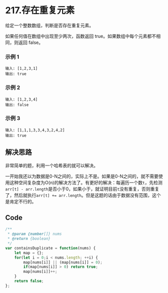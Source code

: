 # 217.存在重复元素
给定一个整数数组，判断是否存在重复元素。

如果任何值在数组中出现至少两次，函数返回 true。如果数组中每个元素都不相同，则返回 false。

### 示例 1
```
输入: [1,2,3,1]
输出: true
```

### 示例 2
```
输入: [1,2,3,4]
输出: false
```

### 示例 3
```
输入: [1,1,1,3,3,4,3,2,4,2]
输出: true
```

## 解决思路
非常简单的题，利用一个哈希表的就可以解决。

一开始我还以为数据是0-N之间的，实际上不是。如果是0-N之间的，就不需要使用这种空间复杂度为O(n)的解决方法了。有更好的解决：每遍历一个数`t`，先检测`arr[t] - arr.length`是否小于0，如果小于，就证明目前`t`没有重复，否则重复了，然后就执行`arr[t] += arr.length`。但是这题的话由于数据没有范围，这个是肯定不行的。

## Code
```js
/**
 * @param {number[]} nums
 * @return {boolean}
 */
var containsDuplicate = function(nums) {
    let map = {};
    for(let i = 0;i < nums.length; ++i) {
        map[nums[i]] || (map[nums[i]] = 0);
        if(map[nums[i]] > 0) return true;
        map[nums[i]]++;
    }
    return false;
};
```